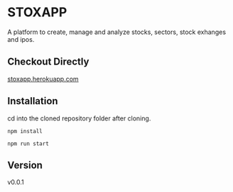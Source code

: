 # STOXAPP

A platform to create, manage and analyze stocks, sectors, stock exhanges and ipos.

## Checkout Directly

[stoxapp.herokuapp.com]

## Installation

cd into the cloned repository folder after cloning.

```
npm install
```

```
npm run start
```

[stoxapp.herokuapp.com]: https://www.stoxapp.herokuapp.com

## Version

v0.0.1
